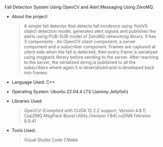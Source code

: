 Fall Detection System Using OpenCV and Alert Messaging Using ZeroMQ.
+ About the project:
  > A simple fall detector that detects fall incidence using YoloV5 object detection model, generates alert signals and publishes the alerts using PUB-SUB model of ZeroMQ networking library.
  > It has 3 components : An OpenCV client component, a server component and a subscriber component.
  > Frames are captured at client side when the fall is detected, then every frame is serialized using msgpack library before sending 
    to the server. 
  > After reaching to the server, the serialized string is published to all the subscribers where again it is deserialized and is 
    developed back into frames.

+ Language Used: C++

+ Operating System: Ubuntu 22.04.4 LTS (Jammy Jellyfish)

+ Libraries Used:
  > OpenCV (Compiled with CUDA 12.2.2 support, Version 4.8.1)
  > CppZMQ
  > MsgPack
  > Boost Utility (Version 1.84)
  > cuDNN (Version 8.9.4)

+ Tools Used:
  > Visual Studio Code
  > CMake